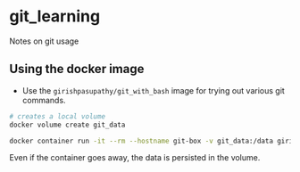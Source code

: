 # git_learning

Notes on git usage

## Using the docker image

* Use the `girishpasupathy/git_with_bash` image for trying out various git commands.

```Bash
# creates a local volume
docker volume create git_data

docker container run -it --rm --hostname git-box -v git_data:/data girishpasupathy/git_with_bash:latest
```

Even if the container goes away, the data is persisted in the volume.
